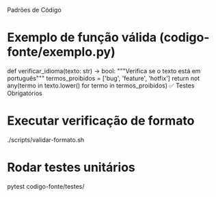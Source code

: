 Padrões de Código
# Exemplo de função válida (codigo-fonte/exemplo.py)
def verificar_idioma(texto: str) -> bool:
    """Verifica se o texto está em português"""
    termos_proibidos = ['bug', 'feature', 'hotfix']
    return not any(termo in texto.lower() for termo in termos_proibidos)
✅ Testes Obrigatórios
# Executar verificação de formato
./scripts/validar-formato.sh

# Rodar testes unitários
pytest codigo-fonte/testes/

